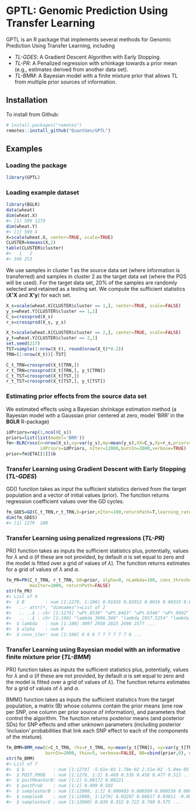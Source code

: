 GPTL: Genomic Prediction Using Transfer Learning
================================================

GPTL is an R package that implements several methods for Genomic Prediction Using Transfer Learning, including
 -  *TL-GDES*: A Gradient Descent Algorithm with Early Stopping.
 -  *TL-PR*: A Penalized regression with srhinkage towards a prior mean (e.g., estimates derived from another data set).
 -  *TL-BMM*: A Bayesian model with a finite mixture prior that allows TL from multiple prior sources of information.

Installation
------------

To install from Github:

```R
# install.packages("remotes")
remotes::install_github("QuantGen/GPTL")
```

Examples
--------

### Loading the package

```R
library(GPTL)
```

### Loading example dataset

```R
library(BGLR)
data(wheat)
dim(wheat.X)
#> [1] 599 1279
dim(wheat.Y)
#> [1] 599 4
X=scale(wheat.X, center=TRUE, scale=TRUE)
CLUSTER=kmeans(X,2)
table(CLUSTER$cluster)
#>   1   2 
#> 346 253 
```

We use samples in cluster 1 as the source data set (where information is transferred) and samples in cluster 2 as the target data set (where the PGS will be used).  For the target data set, 20% of the samples are randomly selected and retained as a testing set. We compute the sufficient statistics (**X'X** and **X'y**) for each set.

```R
X_s=scale(wheat.X[CLUSTER$cluster == 1,], center=TRUE, scale=FALSE)
y_s=wheat.Y[CLUSTER$cluster == 1,1]
C_s=crossprod(X_s)
r_s=crossprod(X_s, y_s)

X_t=scale(wheat.X[CLUSTER$cluster == 2,], center=TRUE, scale=FALSE)
y_t=wheat.Y[CLUSTER$cluster == 2,1]
set.seed(217)
TST=sample(1:nrow(X_t), round(nrow(X_t)*0.2))
TRN=(1:nrow(X_t))[-TST]

C_t_TRN=crossprod(X_t[TRN,])
r_t_TRN=crossprod(X_t[TRN,], y_t[TRN])
C_t_TST=crossprod(X_t[TST,])
r_t_TST=crossprod(X_t[TST,], y_t[TST])
```

### Estimating prior effects from the source data set

We estimated effects using a Bayesian shrinkage estimation method (a Bayesian model with a Gaussian prior centered at zero, model ‘BRR’ in the **BGLR** R-package)

```R
idPriors=rep(1,ncol(C_s))
priors=list(list(model='BRR'))
fm<-BLRCross(n=nrow(X_s),vy=var(y_s),my=mean(y_s),XX=C_s,Xy=r_s,priors=priors,
             idPriors=idPriors, nIter=12000,burnIn=2000,verbose=TRUE)
prior=fm$ETA[[1]]$b
```

### Transfer Learning using Gradient Descent with Early Stopping (*TL-GDES*)

GD() function takes as input the sufficient statistics derived from the target population and a vector of initial values (prior). The function returns regression coefficient values over the GD cycles.

```R
fm_GDES=GD(C_t_TRN,r_t_TRN,b=prior,nIter=100,returnPath=T,learning_rate=1/50)
dim(fm_GDES)
#> [1] 1279  100
```

### Transfer Learning using penalized regressions (*TL-PR*)

PR() function takes as inputs the sufficient statistics plus, potentially, values for $\lambda$ and $\alpha$ (if these are not provided, by default $\alpha$ is set equal to zero and the model is fitted over a grid of values of $\lambda$). The function returns estimates for a grid of values of $\lambda$ and $\alpha$.

```R
fm_PR=PR(C_t_TRN, r_t_TRN, b0=prior, alpha=0, nLambda=100, conv_threshold=1e-4,
         maxIter=1000, returnPath=FALSE)
str(fm_PR)
#> List of 4
#>  $ B        : num [1:1279, 1:100] 0.01016 0.02012 0.0016 0.00335 0.00539 ...
#>   ..- attr(*, "dimnames")=List of 2
#>   .. ..$ : chr [1:1279] "wPt.0538" "wPt.8463" "wPt.6348" "wPt.9992" ...
#>   .. ..$ : chr [1:100] "lambda_3096.509" "lambda_2957.5254" "lambda_2824.7175" "lambda_2697.811" ...
#>  $ lambda   : num [1:100] 3097 2958 2825 2698 2577 ...
#>  $ alpha    : num 0
#>  $ conv_iter: num [1:100] 6 6 6 7 7 7 7 7 7 8 ...
```

### Transfer Learning using Bayesian model with an informative finite mixture prior (*TL-BMM*)

PR() function takes as inputs the sufficient statistics plus, potentially, values for $\lambda$ and $\alpha$ (if these are not provided, by default $\alpha$ is set equal to zero and the model is fitted over a grid of values of $\lambda$). The function returns estimates for a grid of values of $\lambda$ and $\alpha$.

BMM() function takes as inputs the sufficient statistics from the target population, a matrix (B) whose columns contain the prior means (one row per SNP, one column per prior source of information), and parameters that control the algorithm. The function returns posterior means (and posterior SDs) for SNP effects and other unknown parameters (including posterior ‘inclusion’ probabilities that link each SNP effect to each of the components of the mixture).

```R
fm_BMM=BMM_new(C=C_t_TRN, rhs=r_t_TRN, my=mean(y_t[TRN]), vy=var(y_t[TRN]), nIter=12000,
               burnIn=2000, thin=5, verbose=FALSE, B0=cbind(prior,0), n=nrow(X_t[TRN,]))
str(fm_BMM)
#> List of 7
#>  $ b           : num [1:1279] -5.61e-03 1.70e-02 2.51e-02 -5.04e-05 3.41e-03 ...
#>  $ POST.PROB   : num [1:1279, 1:2] 0.469 0.536 0.458 0.477 0.511 ...
#>  $ postMeanVarB: num [1:2] 0.00172 0.00221
#>  $ postProb    : num [1:2] 0.499 0.501
#>  $ samplesVarB : num [1:12000, 1:2] 0.000603 0.000589 0.000536 0.000591 0.000619 ...
#>  $ samplesB    : num [1:12000, 1:1279] 0.03207 0.00817 0.03011 -0.00755 -0.01431 ...
#>  $ samplesVarE : num [1:12000] 0.639 0.552 0.722 0.769 0.575 ...
```
